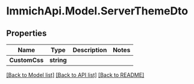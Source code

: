 # ImmichApi.Model.ServerThemeDto

## Properties

Name | Type | Description | Notes
------------ | ------------- | ------------- | -------------
**CustomCss** | **string** |  | 

[[Back to Model list]](../README.md#documentation-for-models) [[Back to API list]](../README.md#documentation-for-api-endpoints) [[Back to README]](../README.md)

